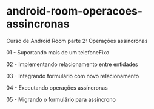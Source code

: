 # android-room-operacoes-assincronas

Curso de Android Room parte 2: Operações assíncronas

01 - Suportando mais de um telefoneFixo

02 - Implementando relacionamento entre entidades

03 - Integrando formulário com novo relacionamento

04 - Executando operações assíncronas

05 - Migrando o formulário para assíncrono
